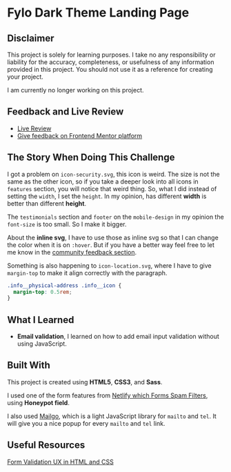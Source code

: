 # Fylo Dark Theme Landing Page

## Disclaimer

This project is solely for learning purposes. I take no any responsibility or liability for the accuracy, completeness, or usefulness of any information provided in this project. You should not use it as a reference for creating your project.

I am currently no longer working on this project.

## Feedback and Live Review

- [Live Review](https://fylodarkthemevs.netlify.app/)
- [Give feedback on Frontend Mentor platform](https://www.frontendmentor.io/solutions/fylo-dark-theme-landing-page-html5-css3-sass-71fZb3LhF)

## The Story When Doing This Challenge

I got a problem on `icon-security.svg`, this icon is weird. The size is not the same as the other icon, so if you take a deeper look into all icons in `features` section, you will notice that weird thing. So, what I did instead of setting the `width`, I set the `height`. In my opinion, has different **width** is better than different **height**.

The `testimonials` section and `footer` on the `mobile-design` in my opinion the `font-size` is too small. So I make it bigger.

About the **inline svg**, I have to use those as inline svg so that I can change the color when it is on `:hover`. But if you have a better way feel free to let me know in the [community feedback section](https://www.frontendmentor.io/solutions/fylo-dark-theme-landing-page-html5-css3-sass-71fZb3LhF).

Something is also happening to `icon-location.svg`, where I have to give `margin-top` to make it align correctly with the paragraph.

```css
.info__physical-address .info__icon {
  margin-top: 0.5rem;
}
```

## What I Learned

* **Email validation**, I learned on how to add email input validation without using JavaScript.

## Built With

This project is created using **HTML5**, **CSS3**, and **Sass**. 

I used one of the form features from [Netlify which Forms Spam Filters](https://docs.netlify.com/forms/spam-filters/), using **Honeypot field**.

I also used [Mailgo](https://mailgo.dev/), which is a light JavaScript library for `mailto` and `tel`. It will give you a nice popup for every `mailto` and `tel` link.

## Useful Resources

[Form Validation UX in HTML and CSS](https://css-tricks.com/form-validation-ux-html-css/)
